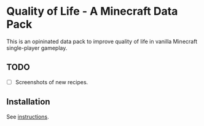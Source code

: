 # Quality of Life - A Minecraft Data Pack

This is an opininated data pack to improve quality of life in vanilla Minecraft single-player gameplay.

## TODO

- [ ] Screenshots of new recipes.

## Installation

See [instructions](https://minecraft.fandom.com/wiki/Tutorials/Installing_a_data_pack).
